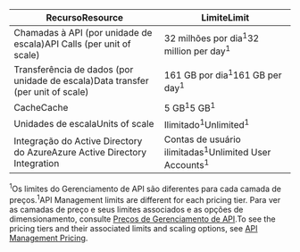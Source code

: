 | <span data-ttu-id="dd536-101">Recurso</span><span class="sxs-lookup"><span data-stu-id="dd536-101">Resource</span></span> | <span data-ttu-id="dd536-102">Limite</span><span class="sxs-lookup"><span data-stu-id="dd536-102">Limit</span></span> |
| --- | --- |
| <span data-ttu-id="dd536-103">Chamadas à API (por unidade de escala)</span><span class="sxs-lookup"><span data-stu-id="dd536-103">API Calls (per unit of scale)</span></span> |<span data-ttu-id="dd536-104">32 milhões por dia<sup>1</sup></span><span class="sxs-lookup"><span data-stu-id="dd536-104">32 million per day<sup>1</sup></span></span> |
| <span data-ttu-id="dd536-105">Transferência de dados (por unidade de escala)</span><span class="sxs-lookup"><span data-stu-id="dd536-105">Data transfer (per unit of scale)</span></span> |<span data-ttu-id="dd536-106">161 GB por dia<sup>1</sup></span><span class="sxs-lookup"><span data-stu-id="dd536-106">161 GB per day<sup>1</sup></span></span> |
| <span data-ttu-id="dd536-107">Cache</span><span class="sxs-lookup"><span data-stu-id="dd536-107">Cache</span></span> |<span data-ttu-id="dd536-108">5 GB<sup>1</sup></span><span class="sxs-lookup"><span data-stu-id="dd536-108">5 GB<sup>1</sup></span></span> |
| <span data-ttu-id="dd536-109">Unidades de escala</span><span class="sxs-lookup"><span data-stu-id="dd536-109">Units of scale</span></span> |<span data-ttu-id="dd536-110">Ilimitado<sup>1</sup></span><span class="sxs-lookup"><span data-stu-id="dd536-110">Unlimited<sup>1</sup></span></span> |
| <span data-ttu-id="dd536-111">Integração do Active Directory do Azure</span><span class="sxs-lookup"><span data-stu-id="dd536-111">Azure Active Directory Integration</span></span> |<span data-ttu-id="dd536-112">Contas de usuário ilimitadas<sup>1</sup></span><span class="sxs-lookup"><span data-stu-id="dd536-112">Unlimited User Accounts<sup>1</sup></span></span> |

<span data-ttu-id="dd536-113"><sup>1</sup>Os limites do Gerenciamento de API são diferentes para cada camada de preços.</span><span class="sxs-lookup"><span data-stu-id="dd536-113"><sup>1</sup>API Management limits are different for each pricing tier.</span></span> <span data-ttu-id="dd536-114">Para ver as camadas de preço e seus limites associados e as opções de dimensionamento, consulte [Preços de Gerenciamento de API](https://azure.microsoft.com/pricing/details/api-management/).</span><span class="sxs-lookup"><span data-stu-id="dd536-114">To see the pricing tiers and their associated limits and scaling options, see [API Management Pricing](https://azure.microsoft.com/pricing/details/api-management/).</span></span>

